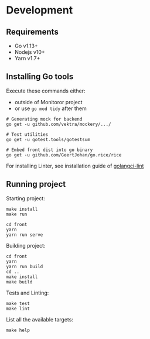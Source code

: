 # Development
## Requirements

- Go v1.13+
- Nodejs v10+
- Yarn v1.7+

## Installing Go tools

Execute these commands either:
- outside of Monitoror project
- or use `go mod tidy` after them

```shell script
# Generating mock for backend
go get -u github.com/vektra/mockery/.../

# Test utilities
go get -u gotest.tools/gotestsum

# Embed front dist into go binary
go get -u github.com/GeertJohan/go.rice/rice
```

For installing Linter, see installation guide of [golangci-lint](https://github.com/golangci/golangci-lint#install)

## Running project

Starting project:

```shell script
make install
make run
```

```shell script
cd front
yarn
yarn run serve
```

Building project:
```shell script
cd front
yarn
yarn run build
cd ..
make install
make build
```

Tests and Linting:
```shell script
make test
make lint
```

List all the available targets:
```shell script
make help
```
